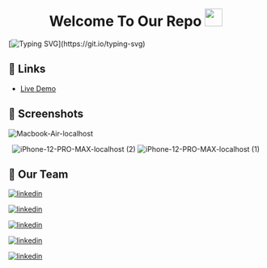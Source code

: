<h1 align="center">Welcome To Our Repo <img src="https://media.giphy.com/media/hvRJCLFzcasrR4ia7z/giphy.gif" width="35"></h1>

[![Typing SVG](https://readme-typing-svg.herokuapp.com?font=Fira+Code&size=30&duration=6000&pause=1000&color=3b5d50&multiline=true&width=1000&lines=Cozy+Corner:+Your+source+for+stylish+furniture.)](https://git.io/typing-svg)

## 🔗 Links
- [Live Demo](https://cozy-corner-flame.vercel.app/)
  
## 🔗 Screenshots

![Macbook-Air-localhost](https://github.com/OmarGTolba/E-Commerce-Node.js-Angular-/assets/90730411/ce947a11-afd9-4b1d-a4e6-fb20a9ef1124)
<div align="center">
  
![iPhone-12-PRO-MAX-localhost (2)](https://github.com/OmarGTolba/E-Commerce-Node.js-Angular-/assets/90730411/23c64f55-312c-4671-a605-d115a0cae17d)
![iPhone-12-PRO-MAX-localhost (1)](https://github.com/OmarGTolba/E-Commerce-Node.js-Angular-/assets/90730411/16c679a6-57fe-41b2-aa4a-12e234dd3e43)

</div>

## 🔗 Our Team

[![linkedin](https://img.shields.io/badge/Areeg&nbsp;Mahmoud-0A66C2?style=for-the-badge&logo=linkedin&logoColor=white)](https://www.linkedin.com/in/areeg-mahmoud-941818287/?lipi=urn%3Ali%3Apage%3Ad_flagship3_people_connections%3BdTkrTTC6Squ4z60YOd75Mw%3D%3D)

[![linkedin](https://img.shields.io/badge/MennatAllah&nbsp;Khalil-0A66C2?style=for-the-badge&logo=linkedin&logoColor=white)](https://www.linkedin.com/in/mennatallah-khalil-9b46b7276/?lipi=urn%3Ali%3Apage%3Ad_flagship3_people_connections%3BdTkrTTC6Squ4z60YOd75Mw%3D%3D)

[![linkedin](https://img.shields.io/badge/Nada&nbsp;Elhosary-0A66C2?style=for-the-badge&logo=linkedin&logoColor=white)](https://www.linkedin.com/in/nada-elhosary-0684611a5/)

[![linkedin](https://img.shields.io/badge/Omar&nbsp;Gaber-0A66C2?style=for-the-badge&logo=linkedin&logoColor=white)]([![linkedin](https://img.shields.io/badge/Nada&nbsp;Elhosary-0A66C2?style=for-the-badge&logo=linkedin&logoColor=white)](https://www.linkedin.com/in/sohila-karaly-66a057229/?lipi=urn%3Ali%3Apage%3Ad_flagship3_people_connections%3BdTkrTTC6Squ4z60YOd75Mw%3D%3D))

[![linkedin](https://img.shields.io/badge/Sohila&nbsp;Karaly-0A66C2?style=for-the-badge&logo=linkedin&logoColor=white)](https://www.linkedin.com/in/sohila-karaly-66a057229/?lipi=urn%3Ali%3Apage%3Ad_flagship3_people_connections%3BdTkrTTC6Squ4z60YOd75Mw%3D%3D)

